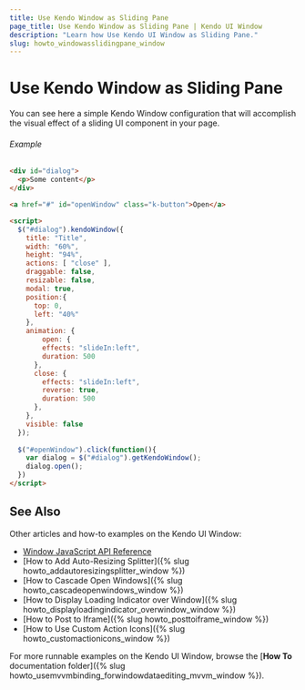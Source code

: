 ```yaml
---
title: Use Kendo Window as Sliding Pane
page_title: Use Kendo Window as Sliding Pane | Kendo UI Window
description: "Learn how Use Kendo UI Window as Sliding Pane."
slug: howto_windowasslidingpane_window
---
```


# Use Kendo Window as Sliding Pane

You can see here a simple Kendo Window configuration that will accomplish the visual effect of a sliding UI component in your page.

###### Example

```html
<div id="dialog">
  <p>Some content</p>
</div>

<a href="#" id="openWindow" class="k-button">Open</a>

<script>
  $("#dialog").kendoWindow({
    title: "Title",
    width: "60%",
    height: "94%",
    actions: [ "close" ],
    draggable: false,
    resizable: false,
    modal: true,
    position:{
      top: 0,
      left: "40%"
    },
    animation: {
    	open: {
      	effects: "slideIn:left",
        duration: 500
      },
      close: {
      	effects: "slideIn:left",
        reverse: true,
        duration: 500
      },
    },
    visible: false
  });
  
  $("#openWindow").click(function(){
    var dialog = $("#dialog").getKendoWindow();
    dialog.open();
  })
</script>
```

## See Also

Other articles and how-to examples on the Kendo UI Window:

* [Window JavaScript API Reference](/api/javascript/ui/window)
* [How to Add Auto-Resizing Splitter]({% slug howto_addautoresizingsplitter_window %})
* [How to Cascade Open Windows]({% slug howto_cascadeopenwindows_window %})
* [How to Display Loading Indicator over Window]({% slug howto_displayloadingindicator_overwindow_window %})
* [How to Post to Iframe]({% slug howto_posttoiframe_window %})
* [How to Use Custom Action Icons]({% slug howto_customactionicons_window %})

For more runnable examples on the Kendo UI Window, browse the [**How To** documentation folder]({% slug howto_usemvvmbinding_forwindowdataediting_mvvm_window %}).
